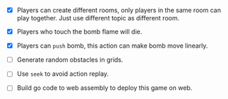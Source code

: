 - [x] Players can create different rooms, only players in the same room can play together. Just use different topic as different room.

- [x] Players who touch the bomb flame will die.

- [x] Players can `push` bomb, this action can make bomb move linearly.

- [ ] Generate random obstacles in grids.

- [ ] Use `seek` to avoid action replay. 

- [ ] Build go code to web assembly to deploy this game on web.